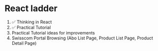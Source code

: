 # React ladder

1. ✅ Thinking in React
1. ✅ Practical Tutorial
1. Practical Tutorial ideas for improvements
1. Swisscom Portal Browsing (Abo List Page, Product List Page, Product Detail Page)

